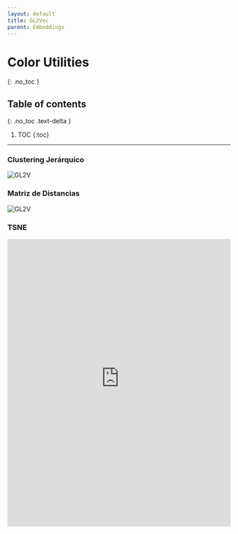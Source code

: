 ```yaml
---
layout: default
title: GL2Vec
parent: Embeddings
---
```


# Color Utilities
{: .no_toc }

## Table of contents
{: .no_toc .text-delta }

1. TOC
{:toc}

---

### Clustering Jerárquico
![GL2V](https://raw.githubusercontent.com/roicort/TesisGraphlets/master/embeddings/results/GL2Vec_dendrogram.svg)
### Matriz de Distancias
![GL2V](https://raw.githubusercontent.com/roicort/TesisGraphlets/master/embeddings/distance/GL2Vec.png)

### TSNE

<style>
    iframe{
    border: none;
    }
</style>
<iframe
    width="100%"
    height="650px"
    src="https://raw.githubusercontent.com/roicort/TesisGraphlets/master/embeddings/results/TSNE-GL2Vec.html">
</iframe>
